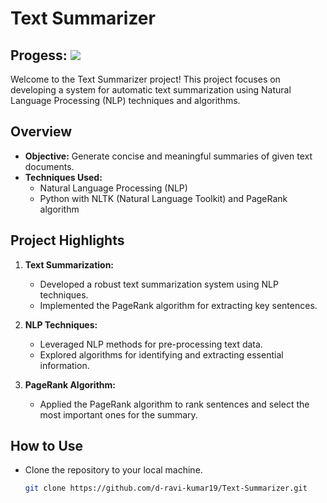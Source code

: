 # Text Summarizer
## Progess: ![](https://geps.dev/progress/90)
Welcome to the Text Summarizer project! This project focuses on developing a system for automatic text summarization using Natural Language Processing (NLP) techniques and algorithms.

## Overview

- **Objective:** Generate concise and meaningful summaries of given text documents.
- **Techniques Used:**
  - Natural Language Processing (NLP)
  - Python with NLTK (Natural Language Toolkit) and PageRank algorithm

## Project Highlights

1. **Text Summarization:**
   - Developed a robust text summarization system using NLP techniques.
   - Implemented the PageRank algorithm for extracting key sentences.

2. **NLP Techniques:**
   - Leveraged NLP methods for pre-processing text data.
   - Explored algorithms for identifying and extracting essential information.

3. **PageRank Algorithm:**
   - Applied the PageRank algorithm to rank sentences and select the most important ones for the summary.

## How to Use

- Clone the repository to your local machine.
  ```bash
  git clone https://github.com/d-ravi-kumar19/Text-Summarizer.git

